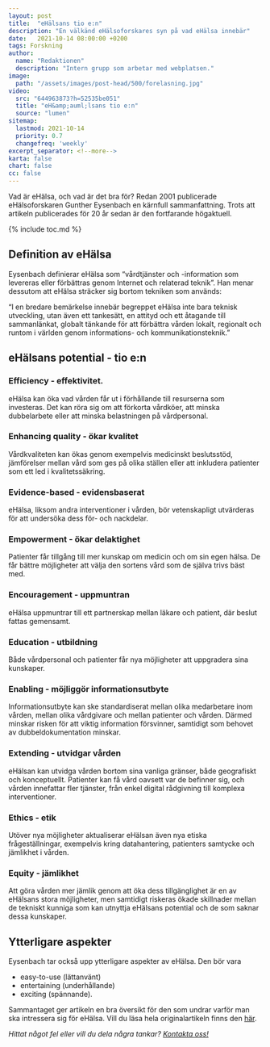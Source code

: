 ```yaml
---
layout: post
title:  "eHälsans tio e:n"
description: "En välkänd eHälsoforskares syn på vad eHälsa innebär"
date:   2021-10-14 08:00:00 +0200
tags: Forskning
author:
  name: "Redaktionen"
  description: "Intern grupp som arbetar med webplatsen."
image:
  path: "/assets/images/post-head/500/forelasning.jpg"
video:
  src: "644963873?h=52535be051"
  title: "eH&amp;auml;lsans tio e:n"
  source: "lumen"
sitemap:
  lastmod: 2021-10-14
  priority: 0.7
  changefreq: 'weekly'
excerpt_separator: <!--more-->
karta: false
chart: false
cc: false
---
```


Vad är eHälsa, och vad är det bra för? Redan 2001 publicerade eHälsoforskaren Gunther Eysenbach en kärnfull sammanfattning. Trots att artikeln publicerades för 20 år sedan är den fortfarande högaktuell.

<!--more-->

{% include toc.md %}

## Definition av eHälsa
Eysenbach definierar eHälsa som “vårdtjänster och -information som levereras eller förbättras genom Internet och relaterad teknik”. Han menar dessutom att eHälsa sträcker sig bortom tekniken som används:

“I en bredare bemärkelse innebär begreppet eHälsa inte bara teknisk utveckling, utan även ett tankesätt, en attityd och ett åtagande till sammanlänkat, globalt tänkande för att förbättra vården lokalt, regionalt och runtom i världen genom informations- och kommunikationsteknik.”
## eHälsans potential - tio e:n
### Efficiency - effektivitet.
eHälsa kan öka vad vården får ut i förhållande till resurserna som investeras. Det kan röra sig om att förkorta vårdköer, att minska dubbelarbete eller att minska belastningen på vårdpersonal.
### Enhancing quality - ökar kvalitet
Vårdkvaliteten kan ökas genom exempelvis medicinskt beslutsstöd, jämförelser mellan vård som ges på olika ställen eller att inkludera patienter som ett led i kvalitetssäkring.
### Evidence-based - evidensbaserat
eHälsa, liksom andra interventioner i vården, bör vetenskapligt utvärderas för att undersöka dess för- och nackdelar.
### Empowerment - ökar delaktighet
Patienter får tillgång till mer kunskap om medicin och om sin egen hälsa. De får bättre möjligheter att välja den sortens vård som de själva trivs bäst med.
### Encouragement - uppmuntran
eHälsa uppmuntrar till ett partnerskap mellan läkare och patient, där beslut fattas gemensamt.
### Education - utbildning
Både vårdpersonal och patienter får nya möjligheter att uppgradera sina kunskaper.
### Enabling - möjliggör informationsutbyte
Informationsutbyte kan ske standardiserat mellan olika medarbetare inom vården, mellan olika vårdgivare och mellan patienter och vården. Därmed minskar risken för att viktig information försvinner, samtidigt som behovet av dubbeldokumentation minskar.
### Extending - utvidgar vården
eHälsan kan utvidga vården bortom sina vanliga gränser, både geografiskt och konceptuellt. Patienter kan få vård oavsett var de befinner sig, och vården innefattar fler tjänster, från enkel digital rådgivning till komplexa interventioner.
### Ethics - etik
Utöver nya möjligheter aktualiserar eHälsan även nya etiska frågeställningar, exempelvis kring datahantering, patienters samtycke och jämlikhet i vården.
### Equity - jämlikhet
Att göra vården mer jämlik genom att öka dess tillgänglighet är en av eHälsans stora möjligheter, men samtidigt riskeras ökade skillnader mellan de tekniskt kunniga som kan utnyttja eHälsans potential och de som saknar dessa kunskaper.
## Ytterligare aspekter
Eysenbach tar också upp ytterligare aspekter av eHälsa. Den bör vara

* easy-to-use (lättanvänt)
* entertaining (underhållande)
* exciting (spännande).

Sammantaget ger artikeln en bra översikt för den som undrar varför man ska intressera sig för eHälsa. Vill du läsa hela originalartikeln finns den [här](https://www.jmir.org/2001/2/e20/).

_Hittat något fel eller vill du dela några tankar? [Kontakta oss!](/index.html#form-message)_